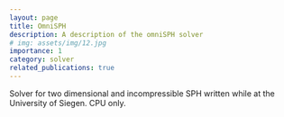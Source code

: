 ```yaml
---
layout: page
title: OmniSPH
description: A description of the omniSPH solver
# img: assets/img/12.jpg
importance: 1
category: solver
related_publications: true
---
```


Solver for two dimensional and incompressible SPH written while at the University of Siegen. CPU only.